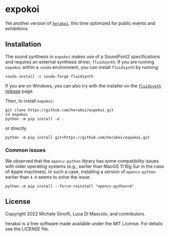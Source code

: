 # expokoi

Yet another version of [`herakoi`](https://github.com/lucadimascolo/herakoi), this time optimized for public events and exhibitions

## Installation
The sound synthesis in `expokoi` makes use of a SoundFont2 specifications and requires an external synthesis driver, `fluidsynth`.
If you are running `expokoi` within a `conda` environment, you can install `fluidsynth` by running

```
conda install -c conda-forge fluidsynth
```

If you are on Windows, you can also try with the installer on the [`fluidsynth` release](https://github.com/FluidSynth/fluidsynth/releases) page.

Then, to install `expokoi`: 

```
git clone https://github.com/herakoi/expokoi.git
cd expokoi
python -m pip install -e .
```

or directly

```
python -m pip install git+https://github.com/herakoi/expokoi.git
```


### Common issues
We observed that the `opencv-python` library has some compatibility issues with older operating systems (e.g., earlier than MacOS 11 Big Sur in the case of Apple machines). In such a case, installing a version of `opencv-python` earlier than `4.0` seems to solve the issue:

```
python -m pip install --force-reinstall "opencv-python<4"
```

## License
Copyright 2022 Michele Ginolfi, Luca Di Mascolo, and contributors.

herakoi is a free software made available under the MIT License. For details see the LICENSE file.
